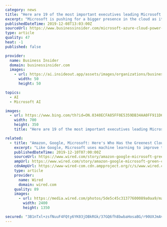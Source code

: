 ```yaml
---
category: news
title: "Here are 19 of the most important executives leading Microsoft's cloud business as it takes on Amazon Web Services"
excerpt: "Microsoft is pushing for a bigger presence in the cloud as it works to topple Amazon from its No. 1 spot. These 19 executives are leading the charge."
publishedDateTime: 2019-12-08T13:03:00Z
sourceUrl: https://www.businessinsider.com/microsoft-azure-cloud-power-players-2019-11
type: article
quality: 47
heat: -1
published: false

provider:
  name: Business Insider
  domain: businessinsider.com
  images:
    - url: https://ai.insideout.app/assets/images/organizations/businessinsider.com-50x50.jpg
      width: 50
      height: 50

topics:
  - AI
  - Microsoft AI

images:
  - url: https://www.bing.com/th?id=ON.0340ECFA85FF0E5359DB34AA0FF911D6
    width: 700
    height: 350
    title: "Here are 19 of the most important executives leading Microsoft's cloud business as it takes on Amazon Web Services"

related:
  - title: "Amazon, Google, Microsoft: Here's Who Has the Greenest Cloud"
    excerpt: "Like Google, Microsoft uses machine learning to improve the efficiency of its data center infrastructure ... and Schlumberger to “accelerate creation of innovative petrotechnical and digital technologies,” using the Azure platform. The partnership elicited anger from a coalition of Microsoft employees who accused the company of ..."
    publishedDateTime: 2019-12-10T07:00:00Z
    sourceUrl: https://www.wired.com/story/amazon-google-microsoft-green-clouds-and-hyperscale-data-centers/
    ampUrl: https://www.wired.com/story/amazon-google-microsoft-green-clouds-and-hyperscale-data-centers/amp
    cdnAmpUrl: https://www-wired-com.cdn.ampproject.org/c/s/www.wired.com/story/amazon-google-microsoft-green-clouds-and-hyperscale-data-centers/amp
    type: article
    provider:
      name: Wired
      domain: wired.com
    quality: 89
    images:
      - url: https://media.wired.com/photos/5de5c45c31377600089a0aa9/master/pass/Green-Data-Center.jpg
        width: 2400
        height: 1350

secured: "3B1nTxl+zsfNuuF4FQty6YK03jDBkRGk/37GQ6fh8bwbaHosaBG/r90UXJmAve8af9E7hTo25WOseDYNIUKW8zJ/ShRn0WsKXEjbzacdCNJFMUP9usFvo9IkYiQLF6RxcJpHSJmCDGVIvkxnABUJamcY5TgJMrupQXdhf8lDRwNstwVz6Kq5frcQrfsMhSsapkOsuBE3Jz55A4G5+hZ8Qdxhak/sCusW28G2E8QdfkbLYEA11QDUCgSJuOXoyHAtwX+EBfeTviKEfxRSvG0G7Q==;zft+1+Gkcb87fDD3WVfo9w=="
---
```


